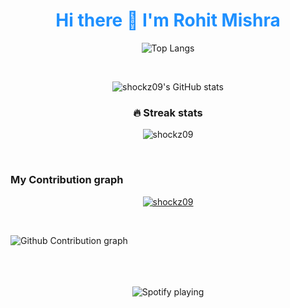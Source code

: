 <h1 align='center' style="color:DodgerBlue;"> Hi there 👋 I'm Rohit Mishra </h1>


<div align="center">

 ![Top Langs](https://github-readme-stats.vercel.app/api/top-langs/?username=shockz09&layout=compact&theme=chartreuse-dark&hide_border=true)

</div>
<br />
<div align="center">
 
![shockz09's GitHub stats](https://github-readme-stats.vercel.app/api?username=shockz09&show_icons=true&theme=chartreuse-dark&hide_border=true)
  
 
 ### 🔥 Streak stats

<p align="center">
  <img align="center" src="https://github-readme-streak-stats.herokuapp.com/?user=shockz09&theme=algolia" alt="shockz09" />
</p>
 
</div>
<br />

  ### <b align="center">My Contribution graph</b>
   <p align="center"> <a href="https://github.com/shockz09"><img src="https://github-profile-trophy.vercel.app/?username=shockz09" alt="shockz09" /></a> </p>
   <br/>
  <p><img align="left" src="https://activity-graph.herokuapp.com/graph?username=shockz09&theme=github" alt="Github Contribution graph" /></p> 
  
  <br />
 <br /> <br />

  <br />
  
  
<div align="center">
 
 
![Spotify playing](http://spotify.aio-api.ml/spotify?id=31trfufhc32s24gtx4vauik26yoe&theme=plain&image=true&color_theme=algolia&bars_when_not_listening=false&bg_color=&title_color=&text_color=&hide_status=false)
  <!--

</div>

**shockz09/shockz09** is a ✨ _special_ ✨ repository because its `README.md` (this file) appears on your GitHub profile.

Here are some ideas to get you started:

- 🔭 I’m currently working on ...
- 🌱 I’m currently learning ...
- 👯 I’m looking to collaborate on ...
- 🤔 I’m looking for help with ...
- 💬 Ask me about ...
- 📫 How to reach me: ...
- 😄 Pronouns: ...
- ⚡ Fun fact: ...
-->
